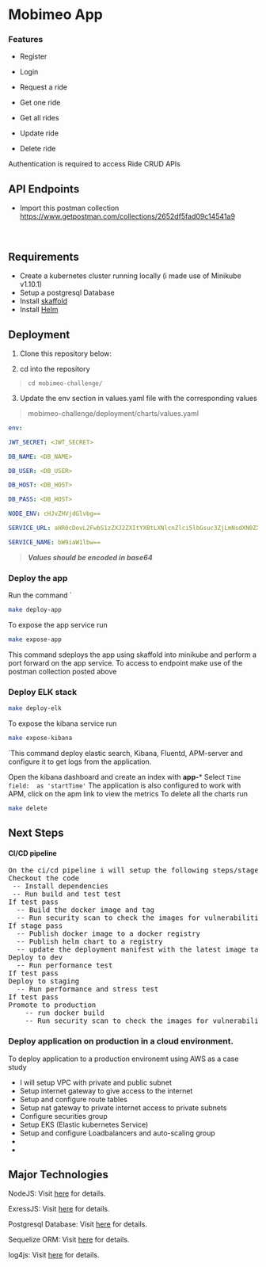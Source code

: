 # Mobimeo  App

### Features

- Register <br>

- Login <br>

- Request a ride <br>

- Get one ride<br>

- Get all rides<br>

- Update ride<br>

- Delete ride<br>

 
Authentication is required to access Ride CRUD APIs



  

## API Endpoints

  

- Import this postman collection https://www.getpostman.com/collections/2652df5fad09c14541a9

  <br>
  

## Requirements
- Create a kubernetes cluster running locally (i made use of Minikube v1.10.1)
- Setup a postgresql Database
- Install  [skaffold](https://skaffold.dev/docs/install/) 
- Install [Helm](https://helm.sh/) 

## Deployment
 1.  Clone this repository below:
    
2.  cd into the repository

>     cd mobimeo-challenge/
3. Update the env section in values.yaml file with the corresponding values
> mobimeo-challenge/deployment/charts/values.yaml
```yaml
env:

JWT_SECRET: <JWT_SECRET>

DB_NAME: <DB_NAME>

DB_USER: <DB_USER>

DB_HOST: <DB_HOST>

DB_PASS: <DB_HOST>

NODE_ENV: cHJvZHVjdGlvbg==

SERVICE_URL: aHR0cDovL2FwbS1zZXJ2ZXItYXBtLXNlcnZlci5lbGsuc3ZjLmNsdXN0ZXIubG9jYWw6ODIwMA==

SERVICE_NAME: bW9iaW1lbw==
```

> ***Values should be encoded in base64***

### Deploy the app
Run the command `
```bash
make deploy-app   
```
To expose the app service run
```bash
make expose-app      
```
This command sdeploys the app using skaffold into minikube and perform a port forward on the app service.
To access to endpoint make use of the postman collection posted above
### Deploy ELK stack
```bash
make deploy-elk      
```
To expose the kibana service run

```bash
make expose-kibana      
```

`This command deploy elastic search, Kibana, Fluentd,  APM-server and configure it to get logs from the application.

Open the kibana dashboard and create an index with **app-*** 
Select `Time field:  as 'startTime'`
The application is also configured to work with APM, click on the apm link to view the metrics
To delete all the charts run
```bash
make delete      
```
## Next Steps

#### CI/CD pipeline
<pre>
On the ci/cd pipeline i will setup the following steps/stages
Checkout the code
 -- Install dependencies
 -- Run build and test test
If test pass
  -- Build the docker image and tag
  -- Run security scan to check the images for vulnerabilities (using aqua microscanner)
If stage pass
  -- Publish docker image to a docker registry
  -- Publish helm chart to a registry
  -- update the deployment manifest with the latest image tag
Deploy to dev
  -- Run performance test
If test pass
Deploy to staging
  -- Run performance and stress test
If test pass 
Promote to production
	-- run docker build
	-- Run security scan to check the images for vulnerabilities (using aqua microscanner)
</pre>
### Deploy application on production in a cloud environment. 
To deploy application to a production environemt using AWS as a case study

 - I will setup VPC with private and public subnet
 - Setup internet gateway to give access to the internet
 - Setup and configure route tables
 - Setup nat gateway to private internet access to private subnets
 - Configure securities group
 - Setup EKS (Elastic kubernetes Service)
 - Setup and configure Loadbalancers and auto-scaling group
 - 
 - 

	
	

## Major Technologies

  

NodeJS: Visit [here](https://nodejs.org/en/) for details.

  

ExressJS: Visit [here](https://expressjs.com) for details.

  

Postgresql Database: Visit [here](https://www.postgresql.org/docs) for details.

  

Sequelize ORM: Visit [here](https://sequelize.org/master) for details.

  

log4js: Visit [here](https://www.npmjs.com/package/log4js) for details.